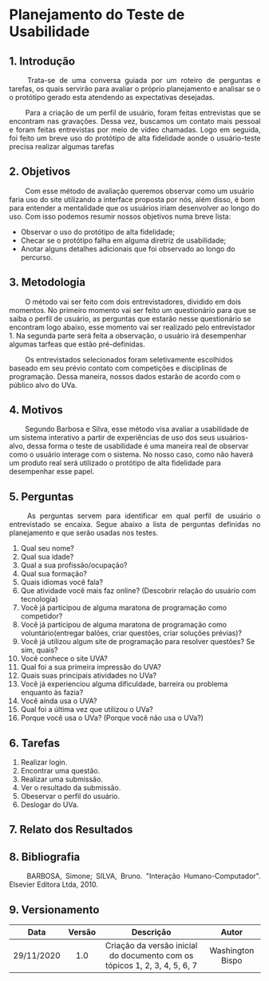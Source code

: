 # Planejamento do Teste de Usabilidade

## 1. Introdução

<p align="justify"> &emsp;&emsp; Trata-se de uma conversa guiada por um roteiro de perguntas e tarefas, os quais servirão para avaliar o próprio planejamento e analisar se o o protótipo gerado esta atendendo as expectativas desejadas.</p>

<p align="justify"> &emsp;&emsp; Para a criação de um perfil de usuário, foram feitas entrevistas que se encontram nas gravações. Dessa vez, buscamos um contato mais pessoal e foram feitas entrevistas por meio de vídeo chamadas. Logo em seguida, foi feito um breve uso do protótipo de alta fidelidade aonde o usuário-teste precisa realizar algumas tarefas</p>

## 2. Objetivos

&emsp;&emsp; Com esse método de avaliação queremos observar como um usuário faria uso do site utilizando a interface proposta por nós, além disso, é bom para entender a mentalidade que os usuários iriam desenvolver ao longo do uso. Com isso podemos resumir nossos objetivos numa breve lista:

* Observar o uso do protótipo de alta fidelidade;
* Checar se o protótipo falha em alguma diretriz de usabilidade;
* Anotar alguns detalhes adicionais que foi observado ao longo do percurso.

## 3. Metodologia

&emsp;&emsp; O método vai ser feito com dois entrevistadores, dividido em dois momentos. No primeiro momento vai ser feito um questionário para que se saiba o perfil de usuário, as perguntas que estarão nesse questionário se encontram logo abaixo, esse momento vai ser realizado pelo entrevistador 1. Na segunda parte será feita a observação, o usuário irá desempenhar algumas tarfeas que estão pré-definidas.

&emsp;&emsp; Os entrevistados selecionados foram seletivamente escolhidos baseado em seu prévio contato com competições e disciplinas de programação. Dessa maneira, nossos dados estarão de acordo com o público alvo do UVa.

## 4. Motivos

&emsp;&emsp; Segundo Barbosa e Silva, esse método visa avaliar a usabilidade de um sistema interativo a partir de experiências de uso dos seus usuários-alvo, dessa forma o teste de usabilidade é uma maneira real de observar como o usuário interage com o sistema. No nosso caso, como não haverá um produto real será utilizado o protótipo de alta fidelidade para desempenhar esse papel.

## 5. Perguntas

<p align="justify"> &emsp;&emsp; As perguntas servem para identificar em qual perfil de usuário o entrevistado se encaixa. Segue abaixo a lista de perguntas definidas no planejamento e que serão usadas nos testes.</p>

1. Qual seu nome?
2. Qual sua idade?
3. Qual a sua profissão/ocupação?
4. Qual sua formação?
5. Quais idiomas você fala?
6. Que atividade você mais faz online? (Descobrir relação do usuário com tecnologia)
7. Você já participou de alguma maratona de programação como competidor?
8. Você já participou de alguma maratona de programação como voluntário(entregar balões, criar questões, criar soluções prévias)?
9. Você já utilizou algum site de programação para resolver questões? Se sim, quais?
10. Você conhece o site UVA?
11. Qual foi a sua primeira impressão do UVA?
12. Quais suas principais atividades no UVa? 
13. Você já experienciou alguma dificuldade, barreira ou problema enquanto às fazia?
14. Você ainda usa o UVA?
15. Qual foi a última vez que utilizou o UVa?
16. Porque você usa o UVa? (Porque você não usa o UVa?)

## 6. Tarefas

1. Realizar login.
2. Encontrar uma questão.
3. Realizar uma submissão.
4. Ver o resultado da submissão.
5. Obeservar o perfil do usuário.
6. Deslogar do UVa.

## 7. Relato dos Resultados


## 8. Bibliografia

<p align="justify"> &emsp;&emsp; BARBOSA, Simone; SILVA, Bruno. "Interação Humano-Computador". Elsevier Editora Ltda, 2010.</p>

## 9. Versionamento

|Data|Versão|Descrição|Autor|
|:-:|:-:|:-:|:-:|
|29/11/2020|1.0|Criação da versão inicial do documento com os tópicos 1, 2, 3, 4, 5, 6, 7|Washington Bispo|
